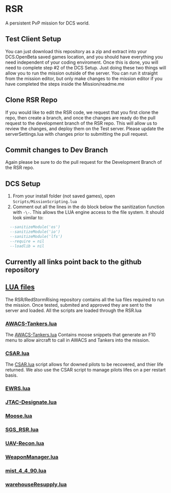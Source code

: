 # RSR
A persistent PvP mission for DCS world.
## Test Client Setup
You can just download this repository as a zip and extract into your DCS.OpenBeta saved games location, 
and you should have everything you need independent of your coding enviroment. Once this is done, you will need to complete step #2 of the DCS Setup. Just doing these two 
things will allow you to run the mission outside of the server. You can run it straight from the mission editor, but only make changes to the mission editor if you have completed
the steps inside the Mission/readme.me
## Clone RSR Repo
If you would like to edit the RSR code, we request that you first clone the repo, then create a branch, and once the changes are ready do the pull request to the development branch of the RSR repo.  This will allow us to review the changes, and deploy them on the Test server.  Please update the serverSettings.lua with changes prior to submitting the pull request.
## Commit changes to Dev Branch
Again please be sure to do the pull request for the Development Branch of the RSR repo.
## DCS Setup
 1. From your install folder (not saved games), open `Scripts/MissionScripting.lua`
 2. Comment out all the lines in the do block below the sanitization function with `-\-`.  This allows the LUA engine access to the file system. It should look similar to:
```lua
  --sanitizeModule('os')
  --sanitizeModule('io')
  --sanitizeModule('lfs')
  --require = nil
  --loadlib = nil
```

## Currently all links point back to the github repository
## <a href="https://github.com/dcsredstormrising/RSR">LUA files</a>
The RSR/RedStormRising repository contains all the lua files required to run the mission. Once tested, submited and approved they are sent to the server and loaded. All the scripts are loaded through the RSR.lua 
### <a href="https://github.com/ModernColdWar/RSR-Syria/blob/main/RSR/AWACS_Tankers.lua">AWACS-Tankers.lua</a>
The <a href="https://github.com/ModernColdWar/RSR-Syria/blob/main/RSR/AWACS_Tankers.lua">AWACS-Tankers.lua</a> Contains moose snippets that generate an F10 menu to allow aircraft to call in AWACS and Tankers into the mission. 
### <a href="https://github.com/ModernColdWar/RSR-Syria/blob/main/RSR/CSAR.lua">CSAR.lua</a>
The <a href="https://github.com/ModernColdWar/RSR-Syria/blob/main/RSR/CSAR.lua">CSAR.lua</a> script allows for downed pilots to be recovered, and thier life returned. We also use the CSAR script to manage pilots lifes on a per restart basis.
### <a href="https://github.com/ModernColdWar/RSR-Syria/blob/main/RSR/EWRS.lua">EWRS.lua</a>
### <a href="https://github.com/ModernColdWar/RSR-Syria/blob/main/RSR/JTAC_Designate.lua">JTAC-Designate.lua</a>
### <a href="https://github.com/ModernColdWar/RSR-Syria/blob/main/RSR/Moose.lua">Moose.lua</a>
### <a href="https://github.com/ModernColdWar/RSR-Syria/blob/main/RSR/SGS_RSR.lua">SGS_RSR.lua</a>
### <a href="https://github.com/ModernColdWar/RSR-Syria/blob/main/RSR/UAV_Recon.lua">UAV-Recon.lua</a>
### <a href="https://github.com/ModernColdWar/RSR-Syria/blob/main/RSR/WeaponManager.lua">WeaponManager.lua</a>
### <a href="https://github.com/ModernColdWar/RSR-Syria/blob/main/RSR/mist_4_4_90.lua">mist_4_4_90.lua</a>
### <a href="https://github.com/ModernColdWar/RSR-Syria/blob/main/RSR/warehouseResupply.lua">warehouseResupply.lua</a>
